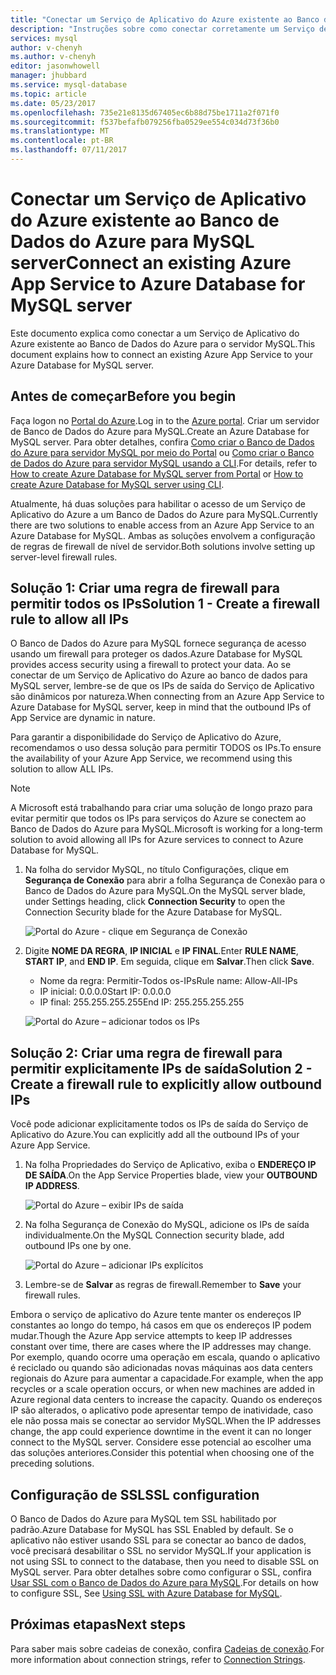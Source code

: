 ```yaml
---
title: "Conectar um Serviço de Aplicativo do Azure existente ao Banco de Dados do Azure para MySQL | Microsoft Docs"
description: "Instruções sobre como conectar corretamente um Serviço de Aplicativo do Azure ao Banco de Dados do Azure para MySQL"
services: mysql
author: v-chenyh
ms.author: v-chenyh
editor: jasonwhowell
manager: jhubbard
ms.service: mysql-database
ms.topic: article
ms.date: 05/23/2017
ms.openlocfilehash: 735e21e8135d67405ec6b88d75be1711a2f071f0
ms.sourcegitcommit: f537befafb079256fba0529ee554c034d73f36b0
ms.translationtype: MT
ms.contentlocale: pt-BR
ms.lasthandoff: 07/11/2017
---
```

# <a name="connect-an-existing-azure-app-service-to-azure-database-for-mysql-server"></a><span data-ttu-id="6f18d-103">Conectar um Serviço de Aplicativo do Azure existente ao Banco de Dados do Azure para MySQL server</span><span class="sxs-lookup"><span data-stu-id="6f18d-103">Connect an existing Azure App Service to Azure Database for MySQL server</span></span>
<span data-ttu-id="6f18d-104">Este documento explica como conectar a um Serviço de Aplicativo do Azure existente ao Banco de Dados do Azure para o servidor MySQL.</span><span class="sxs-lookup"><span data-stu-id="6f18d-104">This document explains how to connect an existing Azure App Service to your Azure Database for MySQL server.</span></span>

## <a name="before-you-begin"></a><span data-ttu-id="6f18d-105">Antes de começar</span><span class="sxs-lookup"><span data-stu-id="6f18d-105">Before you begin</span></span>
<span data-ttu-id="6f18d-106">Faça logon no [Portal do Azure](https://portal.azure.com).</span><span class="sxs-lookup"><span data-stu-id="6f18d-106">Log in to the [Azure portal](https://portal.azure.com).</span></span> <span data-ttu-id="6f18d-107">Criar um servidor de Banco de Dados do Azure para MySQL.</span><span class="sxs-lookup"><span data-stu-id="6f18d-107">Create an Azure Database for MySQL server.</span></span> <span data-ttu-id="6f18d-108">Para obter detalhes, confira [Como criar o Banco de Dados do Azure para servidor MySQL por meio do Portal](quickstart-create-mysql-server-database-using-azure-portal.md) ou [Como criar o Banco de Dados do Azure para servidor MySQL usando a CLI](quickstart-create-mysql-server-database-using-azure-cli.md).</span><span class="sxs-lookup"><span data-stu-id="6f18d-108">For details, refer to [How to create Azure Database for MySQL server from Portal](quickstart-create-mysql-server-database-using-azure-portal.md) or [How to create Azure Database for MySQL server using CLI](quickstart-create-mysql-server-database-using-azure-cli.md).</span></span>

<span data-ttu-id="6f18d-109">Atualmente, há duas soluções para habilitar o acesso de um Serviço de Aplicativo do Azure a um Banco de Dados do Azure para MySQL.</span><span class="sxs-lookup"><span data-stu-id="6f18d-109">Currently there are two solutions to enable access from an Azure App Service to an Azure Database for MySQL.</span></span> <span data-ttu-id="6f18d-110">Ambas as soluções envolvem a configuração de regras de firewall de nível de servidor.</span><span class="sxs-lookup"><span data-stu-id="6f18d-110">Both solutions involve setting up server-level firewall rules.</span></span>

## <a name="solution-1---create-a-firewall-rule-to-allow-all-ips"></a><span data-ttu-id="6f18d-111">Solução 1: Criar uma regra de firewall para permitir todos os IPs</span><span class="sxs-lookup"><span data-stu-id="6f18d-111">Solution 1 - Create a firewall rule to allow all IPs</span></span>
<span data-ttu-id="6f18d-112">O Banco de Dados do Azure para MySQL fornece segurança de acesso usando um firewall para proteger os dados.</span><span class="sxs-lookup"><span data-stu-id="6f18d-112">Azure Database for MySQL provides access security using a firewall to protect your data.</span></span> <span data-ttu-id="6f18d-113">Ao se conectar de um Serviço de Aplicativo do Azure ao banco de dados para MySQL server, lembre-se de que os IPs de saída do Serviço de Aplicativo são dinâmicos por natureza.</span><span class="sxs-lookup"><span data-stu-id="6f18d-113">When connecting from an Azure App Service to Azure Database for MySQL server, keep in mind that the outbound IPs of App Service are dynamic in nature.</span></span> 

<span data-ttu-id="6f18d-114">Para garantir a disponibilidade do Serviço de Aplicativo do Azure, recomendamos o uso dessa solução para permitir TODOS os IPs.</span><span class="sxs-lookup"><span data-stu-id="6f18d-114">To ensure the availability of your Azure App Service, we recommend using this solution to allow ALL IPs.</span></span>

> [!NOTE]
> <span data-ttu-id="6f18d-115">A Microsoft está trabalhando para criar uma solução de longo prazo para evitar permitir que todos os IPs para serviços do Azure se conectem ao Banco de Dados do Azure para MySQL.</span><span class="sxs-lookup"><span data-stu-id="6f18d-115">Microsoft is working for a long-term solution to avoid allowing all IPs for Azure services to connect to Azure Database for MySQL.</span></span>

1. <span data-ttu-id="6f18d-116">Na folha do servidor MySQL, no título Configurações, clique em **Segurança de Conexão** para abrir a folha Segurança de Conexão para o Banco de Dados do Azure para MySQL.</span><span class="sxs-lookup"><span data-stu-id="6f18d-116">On the MySQL server blade, under Settings heading, click **Connection Security** to open the Connection Security blade for the Azure Database for MySQL.</span></span>

   ![Portal do Azure - clique em Segurança de Conexão](./media/howto-manage-firewall-using-portal/1-connection-security.png)

2. <span data-ttu-id="6f18d-118">Digite **NOME DA REGRA**, **IP INICIAL** e **IP FINAL**.</span><span class="sxs-lookup"><span data-stu-id="6f18d-118">Enter **RULE NAME**, **START IP**, and **END IP**.</span></span> <span data-ttu-id="6f18d-119">Em seguida, clique em **Salvar**.</span><span class="sxs-lookup"><span data-stu-id="6f18d-119">Then click **Save**.</span></span>
   - <span data-ttu-id="6f18d-120">Nome da regra: Permitir-Todos os-IPs</span><span class="sxs-lookup"><span data-stu-id="6f18d-120">Rule name: Allow-All-IPs</span></span>
   - <span data-ttu-id="6f18d-121">IP inicial: 0.0.0.0</span><span class="sxs-lookup"><span data-stu-id="6f18d-121">Start IP: 0.0.0.0</span></span>
   - <span data-ttu-id="6f18d-122">IP final: 255.255.255.255</span><span class="sxs-lookup"><span data-stu-id="6f18d-122">End IP: 255.255.255.255</span></span>

   ![Portal do Azure – adicionar todos os IPs](./media/howto-connect-webapp/1_2-add-all-ips.png)

## <a name="solution-2---create-a-firewall-rule-to-explicitly-allow-outbound-ips"></a><span data-ttu-id="6f18d-124">Solução 2: Criar uma regra de firewall para permitir explicitamente IPs de saída</span><span class="sxs-lookup"><span data-stu-id="6f18d-124">Solution 2 - Create a firewall rule to explicitly allow outbound IPs</span></span>
<span data-ttu-id="6f18d-125">Você pode adicionar explicitamente todos os IPs de saída do Serviço de Aplicativo do Azure.</span><span class="sxs-lookup"><span data-stu-id="6f18d-125">You can explicitly add all the outbound IPs of your Azure App Service.</span></span>

1. <span data-ttu-id="6f18d-126">Na folha Propriedades do Serviço de Aplicativo, exiba o **ENDEREÇO IP DE SAÍDA**.</span><span class="sxs-lookup"><span data-stu-id="6f18d-126">On the App Service Properties blade, view your **OUTBOUND IP ADDRESS**.</span></span>

   ![Portal do Azure – exibir IPs de saída](./media/howto-connect-webapp/2_1-outbound-ip-address.png)

2. <span data-ttu-id="6f18d-128">Na folha Segurança de Conexão do MySQL, adicione os IPs de saída individualmente.</span><span class="sxs-lookup"><span data-stu-id="6f18d-128">On the MySQL Connection security blade, add outbound IPs one by one.</span></span>

   ![Portal do Azure – adicionar IPs explícitos](./media/howto-connect-webapp/2_2-add-explicit-ips.png)

3. <span data-ttu-id="6f18d-130">Lembre-se de **Salvar** as regras de firewall.</span><span class="sxs-lookup"><span data-stu-id="6f18d-130">Remember to **Save** your firewall rules.</span></span>

<span data-ttu-id="6f18d-131">Embora o serviço de aplicativo do Azure tente manter os endereços IP constantes ao longo do tempo, há casos em que os endereços IP podem mudar.</span><span class="sxs-lookup"><span data-stu-id="6f18d-131">Though the Azure App service attempts to keep IP addresses constant over time, there are cases where the IP addresses may change.</span></span> <span data-ttu-id="6f18d-132">Por exemplo, quando ocorre uma operação em escala, quando o aplicativo é reciclado ou quando são adicionadas novas máquinas aos data centers regionais do Azure para aumentar a capacidade.</span><span class="sxs-lookup"><span data-stu-id="6f18d-132">For example, when the app recycles or a scale operation occurs, or when new machines are added in Azure regional data centers to increase the capacity.</span></span> <span data-ttu-id="6f18d-133">Quando os endereços IP são alterados, o aplicativo pode apresentar tempo de inatividade, caso ele não possa mais se conectar ao servidor MySQL.</span><span class="sxs-lookup"><span data-stu-id="6f18d-133">When the IP addresses change, the app could experience downtime in the event it can no longer connect to the MySQL server.</span></span> <span data-ttu-id="6f18d-134">Considere esse potencial ao escolher uma das soluções anteriores.</span><span class="sxs-lookup"><span data-stu-id="6f18d-134">Consider this potential when choosing one of the preceding solutions.</span></span>

## <a name="ssl-configuration"></a><span data-ttu-id="6f18d-135">Configuração de SSL</span><span class="sxs-lookup"><span data-stu-id="6f18d-135">SSL configuration</span></span>
<span data-ttu-id="6f18d-136">O Banco de Dados do Azure para MySQL tem SSL habilitado por padrão.</span><span class="sxs-lookup"><span data-stu-id="6f18d-136">Azure Database for MySQL has SSL Enabled by default.</span></span> <span data-ttu-id="6f18d-137">Se o aplicativo não estiver usando SSL para se conectar ao banco de dados, você precisará desabilitar o SSL no servidor MySQL.</span><span class="sxs-lookup"><span data-stu-id="6f18d-137">If your application is not using SSL to connect to the database, then you need to disable SSL on MySQL server.</span></span> <span data-ttu-id="6f18d-138">Para obter detalhes sobre como configurar o SSL, confira [Usar SSL com o Banco de Dados do Azure para MySQL](howto-configure-ssl.md).</span><span class="sxs-lookup"><span data-stu-id="6f18d-138">For details on how to configure SSL, See [Using SSL with Azure Database for MySQL](howto-configure-ssl.md).</span></span>

## <a name="next-steps"></a><span data-ttu-id="6f18d-139">Próximas etapas</span><span class="sxs-lookup"><span data-stu-id="6f18d-139">Next steps</span></span>
<span data-ttu-id="6f18d-140">Para saber mais sobre cadeias de conexão, confira [Cadeias de conexão](howto-connection-string.md).</span><span class="sxs-lookup"><span data-stu-id="6f18d-140">For more information about connection strings, refer to [Connection Strings](howto-connection-string.md).</span></span>
